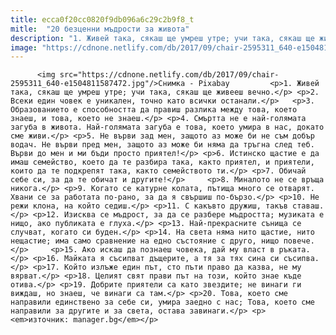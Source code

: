 ```yaml
---
title: ecca0f20cc0820f9db096a6c29c2b9f8_t
mitle:  "20 безценни мъдрости за живота"
description: "1. Живей така, сякаш ще умреш утре; учи така, сякаш ще живееш вечно. 2. Всеки един човек е уникален, точно като всички останали. 3. Образованието е способността да правиш разлика между това, което знаеш, и това, което не знаеш. 4. Смъртта не е най-голямата загуба в живота. Най-голямата загуба е това, което умира в нас, докато …"
image: "https://cdnone.netlify.com/db/2017/09/chair-2595311_640-e1504811587472.jpg"
---
```


          <img src="https://cdnone.netlify.com/db/2017/09/chair-2595311_640-e1504811587472.jpg"/>Снимка - Pixabay         <p>1. Живей така, сякаш ще умреш утре; учи така, сякаш ще живееш вечно.</p> <p>2. Всеки един човек е уникален, точно като всички останали.</p>   <p>3. Образованието е способността да правиш разлика между това, което знаеш, и това, което не знаеш.</p> <p>4. Смъртта не е най-голямата загуба в живота. Най-голямата загуба е това, което умира в нас, докато сме живи.</p> <p>5. Не върви зад мен, защото аз може би не съм добър водач. Не върви пред мен, защото аз може би няма да тръгна след теб. Върви до мен и ми бъди просто приятел!</p> <p>6. Истинско щастие е да имаш семейство, което да те разбира така, както приятел, и приятели, които да те подкрепят така, както семейството ти.</p> <p>7. Обичай себе си, за да те обичат и другите!</p>     <p>8. Миналото не се връща никога.</p> <p>9. Когато се катурне колата, пътища много се отварят. Хвани се за работата по-рано, за да я свършиш по-бързо.</p> <p>10. Не режи клона, на който седиш.</p> <p>11. С какъвто дружиш, такъв ставаш.</p> <p>12. Изисква се мъдрост, за да се разбере мъдростта; музиката е нищо, ако публиката е глуха.</p> <p>13. Най-прекрасните сънища се случват, когато си буден.</p> <p>14. На света няма нито щастие, нито нещастие; има само сравнение на едно състояние с друго, нищо повече.</p>     <p>15. Ако искаш да познаеш човека, дай му власт в ръката.</p> <p>16. Майката я съсипват дъщерите, а тя за тях сина си съсипва.</p> <p>17. Който излъже един път, сто пъти право да казва, не му вярват.</p> <p>18. Целият свят прави път на този, който знае къде отива.</p> <p>19. Добрите приятели са като звездите; не винаги ги виждаш, но знаеш, че винаги са там.</p> <p>20. Това, което сме направили единствено за себе си, умира заедно с нас; Това, което сме направили за другите и за света, остава завинаги.</p> <p><em>източник: manager.bg</em></p>         
